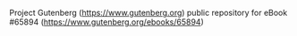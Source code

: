 Project Gutenberg (https://www.gutenberg.org) public repository for eBook #65894 (https://www.gutenberg.org/ebooks/65894)
